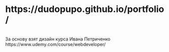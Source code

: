 <h1> https://dudopupo.github.io/portfolio/ </h1> <br>
За основу взят дизайн курса Ивана Петриченко https://www.udemy.com/course/webdeveloper/
